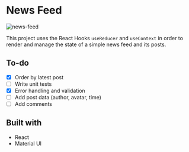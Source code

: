 # News Feed
![news-feed](https://user-images.githubusercontent.com/7193438/114292532-7f1e5200-9a65-11eb-80d4-330f6b38e115.gif)

This project uses the React Hooks `useReducer` and `useContext` in order to render and manage the state of a simple news feed and its posts.

## To-do

- [x] Order by latest post
- [ ] Write unit tests
- [x] Error handling and validation
- [ ] Add post data (author, avatar, time)
- [ ] Add comments

## Built with

- React
- Material UI
